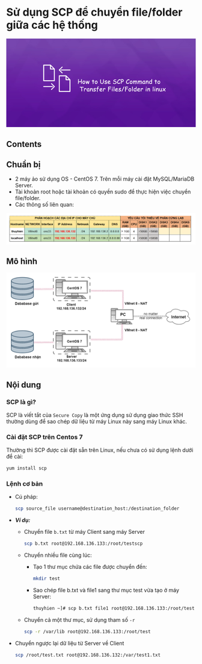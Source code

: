 # Sử dụng SCP để chuyển file/folder giữa các hệ thống   

<img src ="../../../images/25 bai Linux/How-to-Use-SCP-Command-to-Transfer-Files-Folders-in-Linux.jpg">

## Contents  

## Chuẩn bị 
- 2 máy ảo sử dụng OS - CentOS 7. Trên mỗi máy cài đặt MySQL/MariaDB Server.  
- Tài khoản root hoặc tài khoản có quyền sudo để thực hiện việc chuyển file/folder.  
- Các thông số liên quan:  

<img src ="../../../images/25 bai Linux/chuanbi2.png">  

## Mô hình  

<img src ="../../../images/25 bai Linux/scp.png">  


## Nội dung  
### SCP là gì?  
SCP là viết tắt của `Secure Copy` là một ứng dụng sử dụng giao thức SSH thường dùng để sao chép dữ liệu từ máy Linux này sang máy Linux khác.  

### Cài đặt SCP trên Centos 7  
Thường thì SCP được cài đặt sẵn trên Linux, nếu chưa có sử dụng lệnh dưới để cài:  
```sh
yum install scp
```  

### Lệnh cơ bản  
- Cú pháp:  
  ```sh
  scp source_file username@destination_host:/destination_folder
  ```  

- ***Ví dụ:*** 
  - Chuyển file `b.txt` từ máy Client sang máy Server  
    ```sh
    scp b.txt root@192.168.136.133:/root/testscp
    ```  

  - Chuyển nhiều file cùng lúc: 
    - Tạo 1 thư mục chứa các file được chuyển đến:  
      ```sh
      mkdir test
      ```

    - Sao chép file b.txt và file1 sang thư mục test vừa tạo ở máy Server: 
      ```sh
      thuyhien ~]# scp b.txt file1 root@192.168.136.133:/root/test
      ```  

  - Chuyển cả một thư mục, sử dụng tham số `-r`  
    ```sh
    scp -r /var/lib root@192.168.136.133:/root/test
    ```  
- Chuyển ngược lại dữ liệu từ Server về Client  
  ```sh
  scp /root/test.txt root@192.168.136.132:/var/test1.txt
  ```  
  




